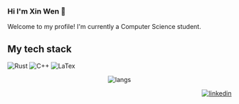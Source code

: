 ### Hi I'm Xin Wen 👋
Welcome to my profile! I'm currently a Computer Science student.

## My tech stack 
![Rust](https://img.shields.io/badge/-%20Rust%20-%20Rust?style=flat&logo=rust&color=%20%23b7410e)
![C++](https://img.shields.io/badge/-%20C%2B%2B%20-%20C%2B%2B?style=flat&logo=c%2B%2B&color=%23488bd4)
![LaTex](https://img.shields.io/badge/-%20LaTex%20-%20LaTex?style=flat&logo=latex&color=%23189990)
<p align="center">
 <img src="https://github-readme-stats.vercel.app/api/top-langs/?username=xinwen-zhangliu&theme=transparent&hide=makefile" alt="langs"/></a> 
</p>  



<p align="right">
  <a href="https://www.linkedin.com/in/xinwen-zhangliu/" target="blank"><img src="https://img.shields.io/badge/LinkedIn-0077B5?style=for-the-badge&logo=linkedin&logoColor=white" alt="linkedin"/></a> 
</p> 


<!--
 
**xinwen-zhangliu/xinwen-zhangliu** is a ✨ _special_ ✨ repository because its `README.md` (this file) appears on your GitHub profile.
[![Top Langs](https://github-readme-stats.vercel.app/api/top-langs/?username=xinwen-zhangliu&theme=transparent)](https://github.com/anuraghazra/github-readme-stats)
Here are some ideas to get you started:

- 🔭 I’m currently working on ...
- 🌱 I’m currently learning ...
- 👯 I’m looking to collaborate on ...
- 🤔 I’m looking for help with ...
- 💬 Ask me about ...
- 📫 How to reach me: ...
- 😄 Pronouns: ...
- ⚡ Fun fact: ...
-->
